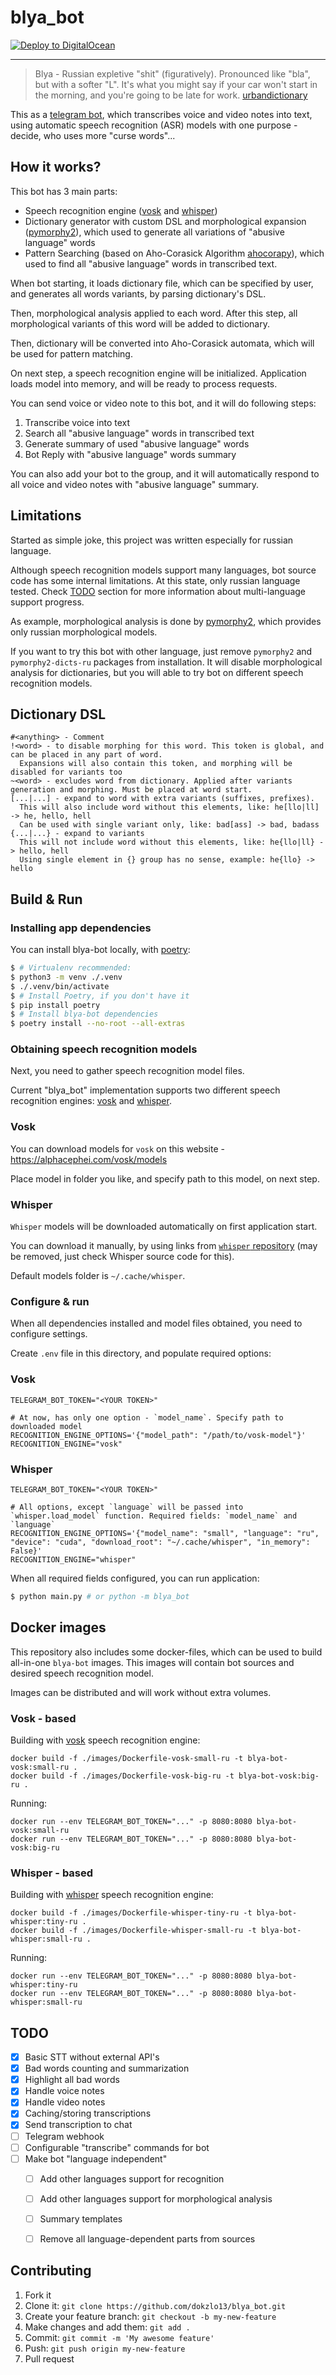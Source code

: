 # blya_bot

[![Deploy to DigitalOcean](https://www.deploytodo.com/do-btn-blue.svg)](https://cloud.digitalocean.com/apps/new?repo=https://github.com/dokzlo13/blya_bot/tree/master/)

---

> Blya - Russian expletive "shit" (figuratively). Pronounced like "bla", but with a softer "L". It's what you might say if your car won't start in the morning, and you're going to be late for work. [urbandictionary](https://www.urbandictionary.com/define.php?term=blya)

This as a [telegram bot](https://core.telegram.org/bots/api), which transcribes voice and video notes into text, using automatic speech recognition (ASR) models with one purpose - decide, who uses more "curse words"...

## How it works?

This bot has 3 main parts:

- Speech recognition engine ([vosk](https://github.com/alphacep/vosk-api) and [whisper](https://github.com/openai/whisper))
- Dictionary generator with custom DSL and morphological expansion ([pymorphy2](https://github.com/kmike/pymorphy2)), which used to generate all variations of "abusive language" words
- Pattern Searching (based on Aho-Corasick Algorithm [ahocorapy](https://github.com/abusix/ahocorapy)), which used to find all "abusive language" words in transcribed text.

When bot starting, it loads dictionary file, which can be specified by user, and generates all words variants, by parsing dictionary's DSL.

Then, morphological analysis applied to each word. After this step, all morphological variants of this word will be added to dictionary.

Then, dictionary will be converted into Aho-Corasick automata, which will be used for pattern matching.

On next step, a speech recognition engine will be initialized. Application loads model into memory, and will be ready to process requests.

You can send voice or video note to this bot, and it will do following steps:

1. Transcribe voice into text
2. Search all "abusive language" words in transcribed text
3. Generate summary of used "abusive language" words
4. Bot Reply with "abusive language" words summary

You can also add your bot to the group, and it will automatically respond to all voice and video notes with "abusive language" summary.

## Limitations

Started as simple joke, this project was written especially for russian language.

Although speech recognition models support many languages, bot source code has some internal limitations. At this state, only russian language tested. Check [TODO](#todo) section for more information about multi-language support progress.

As example, morphological analysis is done by [pymorphy2](https://github.com/kmike/pymorphy2), which provides only russian morphological models.

If you want to try this bot with other language, just remove `pymorphy2` and `pymorphy2-dicts-ru` packages from installation. It will disable morphological analysis for dictionaries, but you will able to try bot on different speech recognition models.


## Dictionary DSL

```
#<anything> - Comment
!<word> - to disable morphing for this word. This token is global, and can be placed in any part of word.
  Expansions will also contain this token, and morphing will be disabled for variants too
~<word> - excludes word from dictionary. Applied after variants generation and morphing. Must be placed at word start.
[...|...] - expand to word with extra variants (suffixes, prefixes). 
  This will also include word without this elements, like: he[llo|ll] -> he, hello, hell
  Can be used with single variant only, like: bad[ass] -> bad, badass
{...|...} - expand to variants
  This will not include word without this elements, like: he{llo|ll} -> hello, hell
  Using single element in {} group has no sense, example: he{llo} -> hello
```

## Build & Run

### Installing app dependencies

You can install blya-bot locally, with [poetry](https://python-poetry.org/):
```bash
$ # Virtualenv recommended:
$ python3 -m venv ./.venv
$ ./.venv/bin/activate
$ # Install Poetry, if you don't have it
$ pip install poetry
$ # Install blya-bot dependencies
$ poetry install --no-root --all-extras
```

### Obtaining speech recognition models

Next, you need to gather speech recognition model files.

Current "blya_bot" implementation supports two different speech recognition engines: [vosk](https://github.com/alphacep/vosk-api) and [whisper](https://github.com/openai/whisper).

### Vosk

You can download models for `vosk` on this website - https://alphacephei.com/vosk/models

Place model in folder you like, and specify path to this model, on next step.

### Whisper

`Whisper` models will be downloaded automatically on first application start.

You can download it manually, by using links from [`whisper` repository](https://github.com/openai/whisper/blob/main/whisper/__init__.py#L17) (may be removed, just check Whisper source code for this).

Default models folder is `~/.cache/whisper`.

### Configure & run

When all dependencies installed and model files obtained, you need to configure settings.

Create `.env` file in this directory, and populate required options:

### Vosk

```env
TELEGRAM_BOT_TOKEN="<YOUR TOKEN>"

# At now, has only one option - `model_name`. Specify path to downloaded model
RECOGNITION_ENGINE_OPTIONS='{"model_path": "/path/to/vosk-model"}'
RECOGNITION_ENGINE="vosk"
```

### Whisper

```env
TELEGRAM_BOT_TOKEN="<YOUR TOKEN>"

# All options, except `language` will be passed into `whisper.load_model` function. Required fields: `model_name` and `language`
RECOGNITION_ENGINE_OPTIONS='{"model_name": "small", "language": "ru", "device": "cuda", "download_root": "~/.cache/whisper", "in_memory": False}'
RECOGNITION_ENGINE="whisper"
```

When all required fields configured, you can run application:

```bash
$ python main.py # or python -m blya_bot
```

## Docker images

This repository also includes some docker-files, which can be used to build all-in-one `blya-bot` images.
This images will contain bot sources and desired speech recognition model.

Images can be distributed and will work without extra volumes.

### Vosk - based

Building with [vosk](https://github.com/alphacep/vosk-api) speech recognition engine:

```
docker build -f ./images/Dockerfile-vosk-small-ru -t blya-bot-vosk:small-ru .
docker build -f ./images/Dockerfile-vosk-big-ru -t blya-bot-vosk:big-ru .
```

Running:

```
docker run --env TELEGRAM_BOT_TOKEN="..." -p 8080:8080 blya-bot-vosk:small-ru
docker run --env TELEGRAM_BOT_TOKEN="..." -p 8080:8080 blya-bot-vosk:big-ru
```

### Whisper - based

Building with [whisper](https://github.com/openai/whisper) speech recognition engine:

```
docker build -f ./images/Dockerfile-whisper-tiny-ru -t blya-bot-whisper:tiny-ru .
docker build -f ./images/Dockerfile-whisper-small-ru -t blya-bot-whisper:small-ru .
```

Running:

```
docker run --env TELEGRAM_BOT_TOKEN="..." -p 8080:8080 blya-bot-whisper:tiny-ru
docker run --env TELEGRAM_BOT_TOKEN="..." -p 8080:8080 blya-bot-whisper:small-ru
```


## TODO

- [x] Basic STT without external API's
- [x] Bad words counting and summarization
- [x] Highlight all bad words
- [x] Handle voice notes
- [x] Handle video notes
- [x] Caching/storing transcriptions
- [x] Send transcription to chat
- [ ] Telegram webhook
- [ ] Configurable "transcribe" commands for bot
- [ ] Make bot "language independent"
  - [ ] Add other languages support for recognition
  - [ ] Add other languages support for morphological analysis
  - [ ] Summary templates
  - [ ] Remove all language-dependent parts from sources


## Contributing

1. Fork it
2. Clone it: `git clone https://github.com/dokzlo13/blya_bot.git`
3. Create your feature branch: `git checkout -b my-new-feature`
4. Make changes and add them: `git add .`
5. Commit: `git commit -m 'My awesome feature'`
6. Push: `git push origin my-new-feature`
7. Pull request
